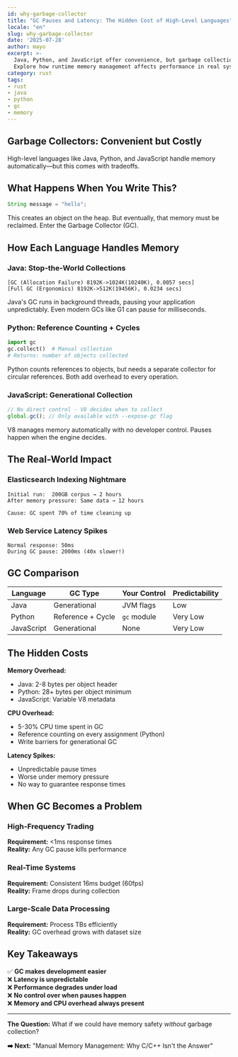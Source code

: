 ```yaml
---
id: why-garbage-collector
title: "GC Pauses and Latency: The Hidden Cost of High-Level Languages"
locale: "en"
slug: why-garbage-collector
date: '2025-07-28'
author: mayo
excerpt: >-
  Java, Python, and JavaScript offer convenience, but garbage collection introduces unpredictable latency.
  Explore how runtime memory management affects performance in real systems.
category: rust
tags:
- rust
- java
- python
- gc
- memory
---
```


## Garbage Collectors: Convenient but Costly

High-level languages like Java, Python, and JavaScript handle memory automatically—but this comes with tradeoffs.

## What Happens When You Write This?

```java
String message = "hello";
```

This creates an object on the heap. But eventually, that memory must be reclaimed. Enter the Garbage Collector (GC).

## How Each Language Handles Memory

### Java: Stop-the-World Collections
```
[GC (Allocation Failure) 8192K->1024K(10240K), 0.0057 secs]
[Full GC (Ergonomics) 8192K->512K(19456K), 0.0234 secs]
```

Java's GC runs in background threads, pausing your application unpredictably. Even modern GCs like G1 can pause for milliseconds.

### Python: Reference Counting + Cycles
```python
import gc
gc.collect()  # Manual collection
# Returns: number of objects collected
```

Python counts references to objects, but needs a separate collector for circular references. Both add overhead to every operation.

### JavaScript: Generational Collection
```javascript
// No direct control - V8 decides when to collect
global.gc(); // Only available with --expose-gc flag
```

V8 manages memory automatically with no developer control. Pauses happen when the engine decides.

## The Real-World Impact

### Elasticsearch Indexing Nightmare
```
Initial run:  200GB corpus → 2 hours
After memory pressure: Same data → 12 hours

Cause: GC spent 70% of time cleaning up
```

### Web Service Latency Spikes
```
Normal response: 50ms
During GC pause: 2000ms (40x slower!)
```

## GC Comparison

| Language   | GC Type           | Your Control | Predictability |
|------------|-------------------|--------------|----------------|
| Java       | Generational      | JVM flags    | Low            |
| Python     | Reference + Cycle | `gc` module  | Very Low       |
| JavaScript | Generational      | None         | Very Low       |

## The Hidden Costs

**Memory Overhead:**
- Java: 2-8 bytes per object header
- Python: 28+ bytes per object minimum  
- JavaScript: Variable V8 metadata

**CPU Overhead:**
- 5-30% CPU time spent in GC
- Reference counting on every assignment (Python)
- Write barriers for generational GC

**Latency Spikes:**
- Unpredictable pause times
- Worse under memory pressure
- No way to guarantee response times

## When GC Becomes a Problem

### High-Frequency Trading
**Requirement:** <1ms response times  
**Reality:** Any GC pause kills performance

### Real-Time Systems  
**Requirement:** Consistent 16ms budget (60fps)  
**Reality:** Frame drops during collection

### Large-Scale Data Processing
**Requirement:** Process TBs efficiently  
**Reality:** GC overhead grows with dataset size

## Key Takeaways

✅ **GC makes development easier**  
❌ **Latency is unpredictable**  
❌ **Performance degrades under load**  
❌ **No control over when pauses happen**  
❌ **Memory and CPU overhead always present**

---

**The Question:** What if we could have memory safety *without* garbage collection?

**➡️ Next:** "Manual Memory Management: Why C/C++ Isn't the Answer"
